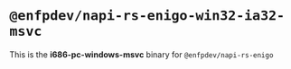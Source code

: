 # `@enfpdev/napi-rs-enigo-win32-ia32-msvc`

This is the **i686-pc-windows-msvc** binary for `@enfpdev/napi-rs-enigo`
